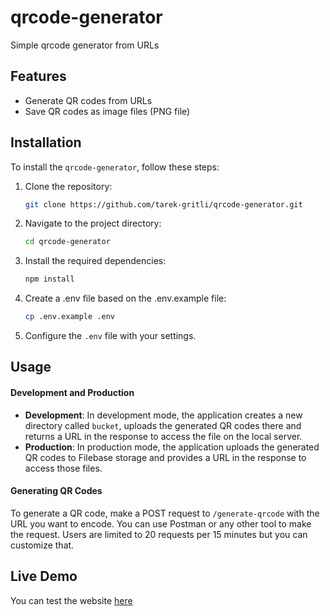 # qrcode-generator

Simple qrcode generator from URLs

## Features

- Generate QR codes from URLs
- Save QR codes as image files (PNG file)

## Installation

To install the `qrcode-generator`, follow these steps:

1. Clone the repository:
   ```sh
   git clone https://github.com/tarek-gritli/qrcode-generator.git
   ```
2. Navigate to the project directory:
   ```sh
   cd qrcode-generator
   ```
3. Install the required dependencies:
   ```sh
   npm install
   ```
4. Create a .env file based on the .env.example file:

   ```sh
   cp .env.example .env
   ```

5. Configure the `.env` file with your settings.

## Usage

#### Development and Production

- **Development**: In development mode, the application creates a new directory called `bucket`, uploads the generated QR codes there and returns a URL in the response to access the file on the local server.
- **Production**: In production mode, the application uploads the generated QR codes to Filebase storage and provides a URL in the response to access those files.

#### Generating QR Codes

To generate a QR code, make a POST request to `/generate-qrcode` with the URL you want to encode. You can use Postman or any other tool to make the request.
Users are limited to 20 requests per 15 minutes but you can customize that.

## Live Demo

You can test the website [here](https://quick-qr-gen.netlify.app)
